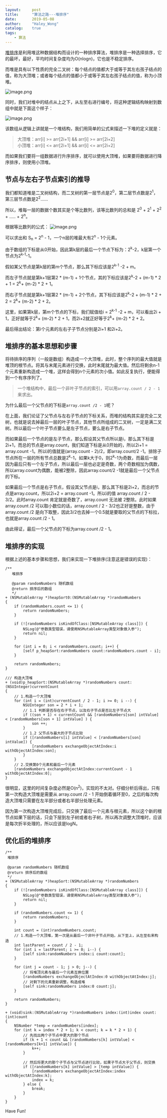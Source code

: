 ```yaml
---
layout:     post
title:      "算法之路---堆排序"
date:       2019-05-08
author:     "Haley_Wong"
catalog:    true
tags:
    - 算法
---
```


[堆排序](https://baike.baidu.com/item/%E5%A0%86%E6%8E%92%E5%BA%8F)是利用堆这种数据结构而设计的一种排序算法，堆排序是一种选择排序，它的最坏，最好，平均时间复杂度均为O(nlogn)，它也是不稳定排序。

而堆是具有以下性质的完全二叉树：每个结点的值都大于或等于其左右孩子结点的值，称为大顶堆；或者每个结点的值都小于或等于其左右孩子结点的值，称为小顶堆。

![image.png](/img/blogs/heap_sort/img_01.webp)

同时，我们对堆中的结点从上之下，从左至右进行编号，将这种逻辑结构映射到数组中就是下面这个样子：

![image.png](/img/blogs/heap_sort/img_02.webp)

该数组从逻辑上讲就是一个堆结构，我们用简单的公式来描述一下堆的定义就是：

>大顶堆：arr[i] >= arr[2i+1] && arr[i] >= arr[2i+2]  
小顶堆：arr[i] <= arr[2i+1] && arr[i] <= arr[2i+2] 

而如果我们要将一组数据进行升序排序，就可以使用大顶堆，如果要将数据进行降序排序，则使用小顶堆。 

## 节点与左右子节点索引的推导

我们都知道堆是二叉树结构，而二叉树的第一层节点是2<sup>0</sup>，第二层节点数是2<sup>1</sup>，第三层节点数是2<sup>2</sup>......

所以，堆每一层的数据个数其实是个等比数列，该等比数列的总和是 2<sup>0</sup> + 2<sup>1</sup> + 2<sup>2</sup> + ..... + 2<sup>n</sup>。

根据等比数列的公式：
![image.png](/img/blogs/heap_sort/img_03.webp)

可以求出和 S<sub>n</sub> = 2<sup>n</sup> - 1，一个n层的堆最大有2<sup>n</sup> - 1个元素。

由于数组的下标是从0开始，因此第k层的最后一个节点下标为：2<sup>k</sup>-2，k层第一个节点为2<sup>k-1</sup>-1。

假如某父节点是第k层的第m个节点，那么其下标应该是2<sup>k-1</sup> -2 + m。

而左子节点就是第k+1层第2 * (m-1) + 1个节点，其的下标应该是2<sup>k</sup>-2 + (m-1) * 2 + 1 = 2<sup>k</sup>+ (m-2) * 2 + 1。

而右子节点就是第k+1层第2 * (m-1) + 2个节点，其下标应该是2<sup>k</sup>-2 + (m-1) * 2 + 2 = 2<sup>k</sup>+ (m-2) * 2 + 2。

这里，如果第k层，第m个节点的下标，我们赋值给i = 2<sup>k-1</sup> -2 + m，可以看出2i + 1，正好就等于2<sup>k</sup>+ (m-2) * 2 + 1，而2i+2就正好等于2<sup>k</sup>+ (m-2) * 2 + 2。

最后得出结论：第i个元素的左右子子节点分别是2i+1 和2i+2。

## 堆排序的基本思想和步骤

将待排序的序列（一般是数组）构造成一个大顶堆，此时，整个序列的最大值就是堆顶的根节点。将其与末尾元素进行交换，此时末尾就为最大值。然后将剩余n-1个元素重新构造成一个堆，这样会得到n个元素的次小值。如此反复执行，便能得到一个有序序列了。

> 一个堆结构中，最后一个非叶子节点的索引，可以用`array.count / 2 - 1`来求出。

为什么最后一个父节点的下标是`array.count /2 - 1`呢？

在上面，我们论证了父节点与左右子节点的下标关系，而堆的结构其实是完全二叉树，也就是说去掉最后一层的叶子节点，其他节点所组成的二叉树，一定是满二叉树。所以最后一个叶子节点要么是左子节点，要么是右子节点。

而如果最后一个节点的是左子节点，那么假设其父节点所以是i，那么其下标是2i+1，而总的节点是array.count，我们知道下标是从0开始的，所以2i+1 = array.count -1。所以i的值就是(array.count - 2)/2，即array.count/2 -1。排除子节点所在一层的所有节点总数是2<sup>k</sup>-1，如果k大于0，则2<sup>k</sup>-1为奇数，而最后一层因为最后只有一个左子节点，所以最后一层也必定是奇数，两个奇数相加为偶数，所以array.count为偶数，能被2整除，因此array.count/2 -1就是最后一个父节点的下标。

如果最后一个节点是右子节点，假设其父节点是i，那么其下标是2i+2，而总的节点是array.count，所以2i+2 = array.count -1。所以i的值 array.count / 2 - 3/2。此时array.count 肯定就是奇数了，array.count 无法被 2整除。此时如果array.count /2 可以取小数位的话，array.count / 2 - 3/2也正好是整数，由于array.count /2 是向下取整，因此3/2也去掉一个0.5就是要取的父节点的下标拉，也就是array.count /2 - 1。

由此得证，最后一个父节点的下标为array.count /2 - 1。

## 堆排序的实现
根据上述的基本步骤和思想，我们来实现一下堆排序(注意这是错误的实现)：

```
/**
   堆排序
   
   @param randomNumbers 随机数组
   @return 排序后的数组
   */
+ (NSMutableArray *)heapSort0:(NSMutableArray *)randomNumbers
{
    if (randomNumbers.count <= 1) {
        return randomNumbers;
    }
    
    if (![randomNumbers isKindOfClass:[NSMutableArray class]]) {
        NSLog(@"参数类型错误，请使用NSMutableArray类型对象做入参");
        return nil;
    }
    
    for (int i = 0; i < randomNumbers.count; i++) {
        [self p_heapSort:randomNumbers count:randomNumbers.count - i];
    }
    
    return randomNumbers;
}

/// 构造大顶堆
+ (void)p_heapSort:(NSMutableArray *)randomNumbers count:(NSUInteger)currentCount
{
    // 1.构造一个大顶堆
    for (int i = (int)currentCount / 2 - 1; i >= 0; i --) {
        NSUInteger son = 2 * i + 1;
        // 1.1 判断是否存在右子节点，以及右子节点是否比左子节点大
        if ((son + 1) < currentCount && [randomNumbers[son] intValue] < [randomNumbers[son + 1] intValue] ) {
            son ++;
        }
        // 1.2 父节点与最大的子节点比较
        if ([randomNumbers[i] intValue] < [randomNumbers[son] intValue]) {
            [randomNumbers exchangeObjectAtIndex:i withObjectAtIndex:son];
        }
    }
    // 2.交换第0个元素和最后一个元素
    [randomNumbers exchangeObjectAtIndex:currentCount - 1 withObjectAtIndex:0];
}

```

很明显，这里的时间复杂度必然是O(n<sup>2</sup>)，实现的不太对。仔细分析后得出，只有第一次构造大顶堆是需要从 array.count /2 - 1 开始倒着循环至0，之后的每次构造大顶堆只需要在左半部分或者右半部分处理元素。

因为第一次构造大顶堆完成后，只交换了最后一个元素与根元素，所以这个新的根节点如果下层的话，只会下层到左子树或者右子树，所以再次调整大顶堆时，应该是每次折半处理的，所以应该是logN。

## 优化后的堆排序

```
/**
 堆排序

 @param randomNumbers 随机数组
 @return 排序后的数组
 */
+ (NSMutableArray *)heapSort:(NSMutableArray *)randomNumbers
{
    if (![randomNumbers isKindOfClass:[NSMutableArray class]]) {
        NSLog(@"参数类型错误，请使用NSMutableArray类型对象做入参");
        return nil;
    }

    if (randomNumbers.count <= 1) {
        return randomNumbers;
    }
    
    int count = (int)randomNumbers.count;
    // 1.构造一个大顶堆，第一次是从最后一个非叶子节点开始，从下至上，从左至右来构造
    int lastParent = count / 2 - 1;
    for (int i = lastParent; i >= 0; i--) {
        [self sink:randomNumbers index:i count:count];
    }
    
    for (int j = count - 1; j > 0; j--) {
        // 将堆顶元素与最后一个元素互换位置
        [randomNumbers exchangeObjectAtIndex:0 withObjectAtIndex:j];
        // 对剩下的元素重新调整，构造成堆
        [self sink:randomNumbers index:0 count:j];
    }
    
    return randomNumbers;
}

+ (void)sink:(NSMutableArray *)randomNumbers index:(int)index count:(int)count
{
    NSNumber *temp = randomNumbers[index];
    for (int k = index * 2 + 1; k < count; k = k * 2 + 1) {
        // 先找出两个子节点中更大的那个节点
        if (k + 1 < count && [randomNumbers[k] intValue] < [randomNumbers[k+1] intValue]) {
            k++;
        }
        
        // 然后将更大的那个子节点与父节点进行比较，如果子节点大于父节点，则交换
        if ([randomNumbers[k] intValue] > [temp intValue]) {
            [randomNumbers exchangeObjectAtIndex:index withObjectAtIndex:k];
            index = k;
        } else {
            break;
        }
    }
}
```

Have Fun!








 
  



